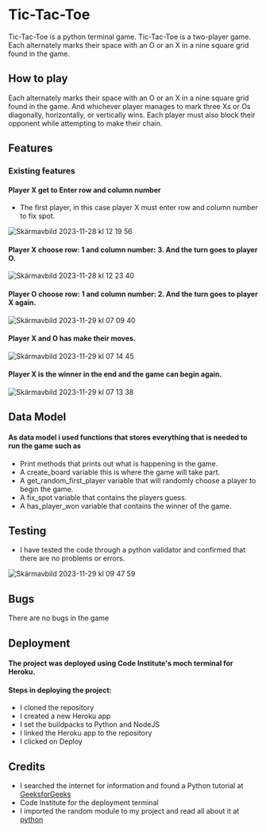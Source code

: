 # Tic-Tac-Toe

Tic-Tac-Toe is a python terminal game. Tic-Tac-Toe is a two-player game. Each alternately marks their space with an O or an X in a nine square grid found in the game.


## How to play

Each alternately marks their space with an O or an X in a nine square grid found in the game.
And whichever player manages to mark three Xs or Os diagonally, horizontally, or vertically wins. Each player must also block their opponent while attempting to make their chain.


## Features

### Existing features

#### Player X get to Enter row and column number 

- The first player, in this case player X must enter row and column number to fix spot.

 ![Skärmavbild 2023-11-28 kl  12 19 56](https://github.com/matgus217/tic-tac-toe/assets/147818054/d72d6dd0-b8ab-4b9e-ac68-a3ce03348733)

#### Player X choose row: 1 and column number: 3. And the turn goes to player O.

![Skärmavbild 2023-11-28 kl  12 23 40](https://github.com/matgus217/tic-tac-toe/assets/147818054/fd997006-a563-4356-95b1-cc6b7a150edf)

#### Player O choose row: 1 and column number: 2. And the turn goes to player X again.

![Skärmavbild 2023-11-29 kl  07 09 40](https://github.com/matgus217/tic-tac-toe/assets/147818054/899dcc80-006f-40bc-819f-15045bba19c1)

#### Player X and O has make their moves.

![Skärmavbild 2023-11-29 kl  07 14 45](https://github.com/matgus217/tic-tac-toe/assets/147818054/82749431-b219-4372-9766-b192a71594e9)

#### Player X is the winner in the end and the game can begin again.

![Skärmavbild 2023-11-29 kl  07 13 38](https://github.com/matgus217/tic-tac-toe/assets/147818054/7a2211dc-14c6-49ad-975f-9982a9a65463)

## Data Model

#### As data model i used functions that stores everything that is needed to run the game such as
- Print methods that prints out what is happening in the game.
- A create_board variable this is where the game will take part.
- A get_random_first_player variable that will randomly choose a player to begin the game.
- A fix_spot variable that contains the players guess.
- A has_player_won variable that contains the winner of the game.

## Testing
- I have tested the code through a python validator and confirmed that there are no problems or errors.

![Skärmavbild 2023-11-29 kl  09 47 59](https://github.com/matgus217/tic-tac-toe/assets/147818054/6e9c653d-f24a-4a63-9924-23058ec7ee69)



   ## Bugs
  There are no bugs in the game

  ## Deployment

  #### The project was deployed using Code Institute's moch terminal for Heroku.

  #### Steps in deploying the project:
  - I cloned the repository
  - I created a new Heroku app
  - I set the buildpacks to Python and NodeJS
  - I linked the Heroku app to the repository
  - I clicked on Deploy


## Credits 
- I searched the internet for information and found a Python tutorial at [GeeksforGeeks](https://www.geeksforgeeks.org/python-programming-language/?ref=shm_outind)
- Code Institute for the deployment terminal
- I imported the random module to my project and read all about it at [python](https://docs.python.org/3/library/random.html)
